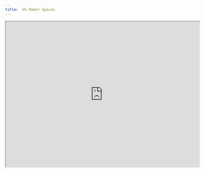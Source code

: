 ```yaml
---
title:  US Maker Spaces
---
```


<iframe src="https://www.google.com/maps/d/u/0/embed?mid=zArAYshE0prU.kE-hctmU014o" width="640" height="480"></iframe>
